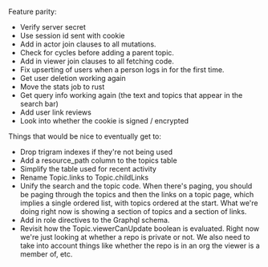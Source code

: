 Feature parity:
* Verify server secret
* Use session id sent with cookie
* Add in actor join clauses to all mutations.
* Check for cycles before adding a parent topic.
* Add in viewer join clauses to all fetching code.
* Fix upserting of users when a person logs in for the first time.
* Get user deletion working again
* Move the stats job to rust
* Get query info working again (the text and topics that appear in the search bar)
* Add user link reviews
* Look into whether the cookie is signed / encrypted

Things that would be nice to eventually get to:
* Drop trigram indexes if they're not being used
* Add a resource_path column to the topics table
* Simplify the table used for recent activity
* Rename Topic.links to Topic.childLinks
* Unify the search and the topic code.  When there's paging, you should be paging through the topics and then the links on a topic page, which implies a single ordered list, with topics ordered at the start.  What we're doing right now is showing a section of topics and a section of links.
* Add in role directives to the Graphql schema.
* Revisit how the Topic.viewerCanUpdate boolean is evaluated.  Right now we're just looking at whether a repo is private or not.  We also need to take into account things like whether the repo is in an org the viewer is a member of, etc.

